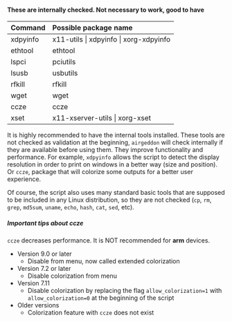 #### These are internally checked. Not necessary to work, good to have

 Command  | Possible package name                  
:---------|:---------------------------------------
 xdpyinfo | x11-utils \| xdpyinfo \| xorg-xdpyinfo
 ethtool  | ethtool                                
 lspci    | pciutils                               
 lsusb    | usbutils                               
 rfkill   | rfkill                                 
 wget     | wget                                   
 ccze     | ccze                                   
 xset     | x11-xserver-utils \| xorg-xset         

It is highly recommended to have the internal tools installed. These tools are not checked as validation at the  beginning, `airgeddon` will check internally if they are available before using them. They improve functionality and performance. For example, `xdpyinfo` allows the script to detect the display resolution in order to print on windows in a better way (size and position). Or `ccze`, package that will colorize some outputs for a better user experience.

Of course, the script also uses many standard basic tools that are supposed to be included in any Linux distribution, so they are not checked (`cp`, `rm`, `grep`, `md5sum`, `uname`, `echo`, `hash`, `cat`, `sed`, etc).

##### Important tips about ccze

`ccze` decreases performance. It is NOT recommended for **arm** devices.
  * Version 9.0 or later
    * Disable from menu, now called extended colorization
  * Version 7.2 or later
    * Disable colorization from menu
  * Version 7.11
    * Disable colorization by replacing the flag `allow_colorization=1` with `allow_colorization=0` at the beginning of the script
  * Older versions
    * Colorization feature with `ccze` does not exist